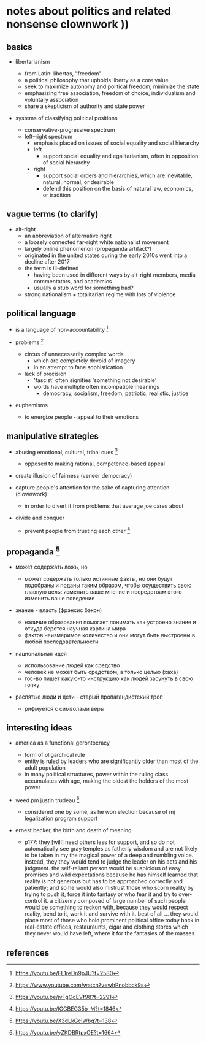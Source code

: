 # notes about politics and related nonsense clownwork ))

## basics

- libertarianism
  - from Latin: libertas, "freedom"
  - a political philosophy that upholds liberty as a core value
  - seek to maximize autonomy and political freedom, minimize the state
  - emphasizing free association, freedom of choice, individualism and voluntary association
  - share a skepticism of authority and state power

- systems of classifying political positions
  - conservative-progressive spectrum
  - left–right spectrum
    - emphasis placed on issues of social equality and social hierarchy
    - left
      - support social equality and egalitarianism, often in opposition of social hierarchy
    - right
      - support social orders and hierarchies, which are inevitable, natural, normal, or desirable
      - defend this position on the basis of natural law, economics, or tradition


## vague terms (to clarify)

- alt-right
  - an abbreviation of alternative right
  - a loosely connected far-right white nationalist movement
  - largely online phenomenon (propaganda artifact?)
  - originated in the united states during the early 2010s went into a decline after 2017
  - the term is ill-defined
    - having been used in different ways by alt-right members, media commentators, and academics
    - usually a stub word for something bad?
  - strong nationalism + totalitarian regime with lots of violence


## political language

- is a language of non-accountability [^6]

- problems [^1]
  - circus of unnecessarily complex words 
    - which are completely devoid of imagery 
    - in an attempt to fane sophistication
  - lack of precision
    - 'fascist' often signifies 'something not desirable'
    - words have multiple often incompatible meanings
      - democracy, socialism, freedom, patriotic, realistic, justice 

- euphemisms
  - to energize people - appeal to their emotions


## manipulative strategies

- abusing emotional, cultural, tribal cues [^2]
  - opposed to making rational, competence-based appeal

- create illusion of fairness (veneer democracy)
- capture people's attention for the sake of capturing attention (clownwork)
  - in order to divert it from problems that average joe cares about

- divide and conquer
  - prevent people from trusting each other [^3]


## propaganda [^5]

- может содержать ложь, но
  - может содержать только истинные факты, но они будут подобраны и поданы таким образом, чтобы
    осуществить свою главную цель: изменить ваше мнение и посредствам этого изменить ваше поведение

- знание - власть (фрэнсис бэкон)
  - наличие образования помогает понимать как устроено знание и откуда берется научная картина мира
  - фактов неизмеримое количество и они могут быть выстроены в любой последовательности

- национальная идея
  - использование людей как средство
  - человек не может быть средством, а только целью (хаха)
  - гос-во пишет какую-то инструкцию как людей засунуть в свою топку

- распятые люди и дети - старый пропагандистский троп
  - рифмуется с символами веры


## interesting ideas

- america as a functional gerontocracy
  - form of oligarchical rule
  - entity is ruled by leaders who are significantly older than most of the adult population
  - in many political structures, power within the ruling class accumulates with age, making the oldest 
    the holders of the most power

- weed pm justin trudeau [^4]
  - considered one by some, as he won election because of mj legalization program support

- ernest becker, the birth and death of meaning
  - p177: they [will] need others less for support, and so do not automatically see gray temples as fatherly 
    wisdom and are not likely to be taken in my the magical power of a deep and rumbling voice. instead, they
    they would tend to judge the leader on his acts and his judgment.
    the self-reliant person would be suspicious of easy promises and wild expectations because he has himself 
    learned that reality is not generous but has to be approached correctly and patiently; and so he would also 
    mistrust those who scorn reality by trying to push it, force it into fantasy or who fear it and try to over-control it.
    a citizenry composed of large number of such people would be something to reckon with, because they would 
    respect reality, bend to it, work it and survive with it. best of all ... they would place most of those who 
    hold prominent political office today back in real-estate offices, restauraunts, cigar and clothing stores 
    which they never would have left, where it for the fantasies of the masses


## references

[^1]: https://www.youtube.com/watch?v=whPnobbck9s
[^2]: https://youtu.be/jvFgOdEVf98?t=2291
[^3]: https://youtu.be/lGGBEG35b_M?t=1846
[^4]: https://youtu.be/yZKDBRtpxOE?t=1664
[^5]: https://youtu.be/X3dLkGclWbg?t=138
[^6]: https://youtu.be/FL1reDn9pJU?t=2580
